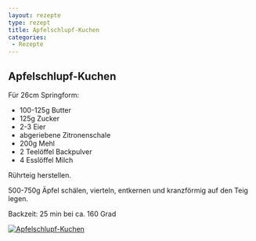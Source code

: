 ```yaml
---
layout: rezepte
type: rezept
title: Apfelschlupf-Kuchen
categories:
 - Rezepte
---
```


## Apfelschlupf-Kuchen

Für 26cm Springform:

- 100-125g Butter
- 125g Zucker
- 2-3 Eier
- abgeriebene Zitronenschale
- 200g Mehl
- 2 Teelöffel Backpulver
- 4 Esslöffel Milch

Rührteig herstellen.

500-750g Äpfel schälen, vierteln, entkernen und kranzförmig auf den Teig legen.

Backzeit: 25 min bei ca. 160 Grad

<a href="{{site.baseurl_rezepte}}/img/apfelschlupf-kuchen.jpg"><img alt="Apfelschlupf-Kuchen" src="{{site.baseurl_rezepte}}/img/apfelschlupf-kuchen.jpg" class="original_rezept" /></a>
